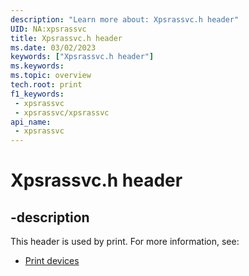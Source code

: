 ```yaml
---
description: "Learn more about: Xpsrassvc.h header"
UID: NA:xpsrassvc
title: Xpsrassvc.h header
ms.date: 03/02/2023
keywords: ["Xpsrassvc.h header"]
ms.keywords: 
ms.topic: overview
tech.root: print
f1_keywords:
 - xpsrassvc
 - xpsrassvc/xpsrassvc
api_name:
 - xpsrassvc
---
```


# Xpsrassvc.h header

## -description

This header is used by print. For more information, see:

- [Print devices](../_print/index.md)

